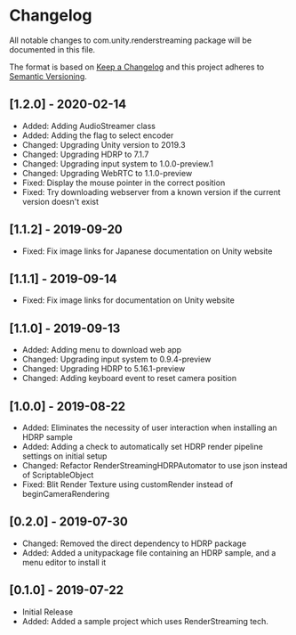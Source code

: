 # Changelog
All notable changes to com.unity.renderstreaming package will be documented in this file.

The format is based on [Keep a Changelog](http://keepachangelog.com/en/1.0.0/)
and this project adheres to [Semantic Versioning](http://semver.org/spec/v2.0.0.html).

## [1.2.0] - 2020-02-14

- Added: Adding AudioStreamer class
- Added: Adding the flag to select encoder
- Changed: Upgrading Unity version to 2019.3
- Changed: Upgrading HDRP to 7.1.7
- Changed: Upgrading input system to 1.0.0-preview.1
- Changed: Upgrading WebRTC to 1.1.0-preview
- Fixed: Display the mouse pointer in the correct position
- Fixed: Try downloading webserver from a known version if the current version doesn't exist

## [1.1.2] - 2019-09-20

- Fixed: Fix image links for Japanese documentation on Unity website

## [1.1.1] - 2019-09-14

- Fixed: Fix image links for documentation on Unity website

## [1.1.0] - 2019-09-13

- Added: Adding menu to download web app
- Changed: Upgrading input system to 0.9.4-preview
- Changed: Upgrading HDRP to 5.16.1-preview
- Changed: Adding keyboard event to reset camera position

## [1.0.0] - 2019-08-22

- Added: Eliminates the necessity of user interaction when installing an HDRP sample
- Added: Adding a check to automatically set HDRP render pipeline settings on initial setup
- Changed: Refactor RenderStreamingHDRPAutomator to use json instead of ScriptableObject
- Fixed: Blit Render Texture using customRender instead of beginCameraRendering

## [0.2.0] - 2019-07-30

- Changed: Removed the direct dependency to HDRP package
- Added: Added a unitypackage file containing an HDRP sample, and a menu editor to install it

## [0.1.0] - 2019-07-22

- Initial Release
- Added: Added a sample project which uses RenderStreaming tech.